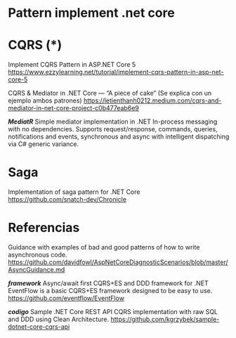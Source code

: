 # Pattern implement .net core

# CQRS (*)


Implement CQRS Pattern in ASP.NET Core 5
https://www.ezzylearning.net/tutorial/implement-cqrs-pattern-in-asp-net-core-5

CQRS & Mediator in .NET Core — “A piece of cake”
(Se explica con un ejemplo ambos patrones)
https://letienthanh0212.medium.com/cqrs-and-mediator-in-net-core-project-c0b477eab6e9


***MediatR***
Simple mediator implementation in .NET
In-process messaging with no dependencies.
Supports request/response, commands, queries, notifications and events, synchronous and async with intelligent dispatching via C# generic variance.



# Saga

Implementation of saga pattern for .NET Core  
https://github.com/snatch-dev/Chronicle 


# Referencias

Guidance with examples of bad and good patterns of how to write asynchronous code.
https://github.com/davidfowl/AspNetCoreDiagnosticScenarios/blob/master/AsyncGuidance.md



***framework***
Async/await first CQRS+ES and DDD framework for .NET 
EventFlow is a basic CQRS+ES framework designed to be easy to use.
https://github.com/eventflow/EventFlow


***codigo***
 Sample .NET Core REST API CQRS implementation with raw SQL and DDD using Clean Architecture. 
https://github.com/kgrzybek/sample-dotnet-core-cqrs-api
